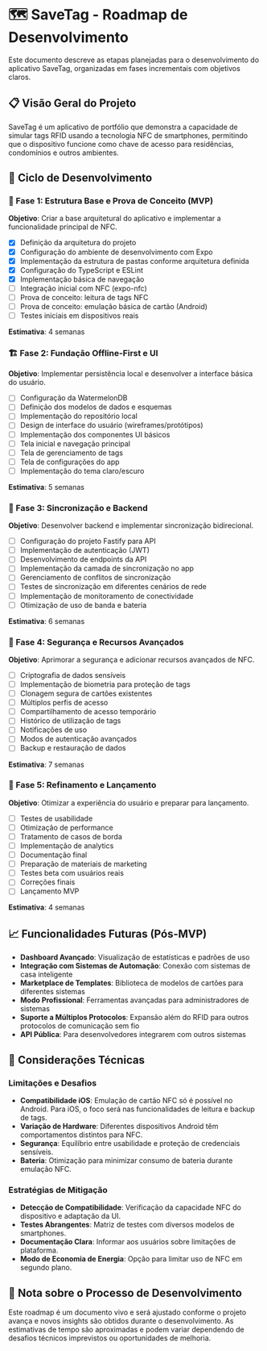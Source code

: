 # 🗺️ SaveTag - Roadmap de Desenvolvimento

Este documento descreve as etapas planejadas para o desenvolvimento do aplicativo SaveTag, organizadas em fases incrementais com objetivos claros.

## 📋 Visão Geral do Projeto

SaveTag é um aplicativo de portfólio que demonstra a capacidade de simular tags RFID usando a tecnologia NFC de smartphones, permitindo que o dispositivo funcione como chave de acesso para residências, condomínios e outros ambientes.

## 🔄 Ciclo de Desenvolvimento

### 📱 Fase 1: Estrutura Base e Prova de Conceito (MVP)
**Objetivo**: Criar a base arquitetural do aplicativo e implementar a funcionalidade principal de NFC.

- [x] Definição da arquitetura do projeto
- [x] Configuração do ambiente de desenvolvimento com Expo
- [x] Implementação da estrutura de pastas conforme arquitetura definida
- [x] Configuração do TypeScript e ESLint
- [x] Implementação básica de navegação
- [ ] Integração inicial com NFC (expo-nfc)
- [ ] Prova de conceito: leitura de tags NFC
- [ ] Prova de conceito: emulação básica de cartão (Android)
- [ ] Testes iniciais em dispositivos reais

**Estimativa**: 4 semanas

### 🏗️ Fase 2: Fundação Offline-First e UI
**Objetivo**: Implementar persistência local e desenvolver a interface básica do usuário.

- [ ] Configuração da WatermelonDB
- [ ] Definição dos modelos de dados e esquemas
- [ ] Implementação do repositório local
- [ ] Design de interface do usuário (wireframes/protótipos)
- [ ] Implementação dos componentes UI básicos
- [ ] Tela inicial e navegação principal
- [ ] Tela de gerenciamento de tags
- [ ] Tela de configurações do app
- [ ] Implementação do tema claro/escuro

**Estimativa**: 5 semanas

### 🔄 Fase 3: Sincronização e Backend
**Objetivo**: Desenvolver backend e implementar sincronização bidirecional.

- [ ] Configuração do projeto Fastify para API
- [ ] Implementação de autenticação (JWT)
- [ ] Desenvolvimento de endpoints da API
- [ ] Implementação da camada de sincronização no app
- [ ] Gerenciamento de conflitos de sincronização
- [ ] Testes de sincronização em diferentes cenários de rede
- [ ] Implementação de monitoramento de conectividade
- [ ] Otimização de uso de banda e bateria

**Estimativa**: 6 semanas

### 🔐 Fase 4: Segurança e Recursos Avançados
**Objetivo**: Aprimorar a segurança e adicionar recursos avançados de NFC.

- [ ] Criptografia de dados sensíveis
- [ ] Implementação de biometria para proteção de tags
- [ ] Clonagem segura de cartões existentes
- [ ] Múltiplos perfis de acesso
- [ ] Compartilhamento de acesso temporário
- [ ] Histórico de utilização de tags
- [ ] Notificações de uso
- [ ] Modos de autenticação avançados
- [ ] Backup e restauração de dados

**Estimativa**: 7 semanas

### 🚀 Fase 5: Refinamento e Lançamento
**Objetivo**: Otimizar a experiência do usuário e preparar para lançamento.

- [ ] Testes de usabilidade
- [ ] Otimização de performance
- [ ] Tratamento de casos de borda
- [ ] Implementação de analytics
- [ ] Documentação final
- [ ] Preparação de materiais de marketing
- [ ] Testes beta com usuários reais
- [ ] Correções finais
- [ ] Lançamento MVP

**Estimativa**: 4 semanas

## 📈 Funcionalidades Futuras (Pós-MVP)

- **Dashboard Avançado**: Visualização de estatísticas e padrões de uso
- **Integração com Sistemas de Automação**: Conexão com sistemas de casa inteligente
- **Marketplace de Templates**: Biblioteca de modelos de cartões para diferentes sistemas
- **Modo Profissional**: Ferramentas avançadas para administradores de sistemas
- **Suporte a Múltiplos Protocolos**: Expansão além do RFID para outros protocolos de comunicação sem fio
- **API Pública**: Para desenvolvedores integrarem com outros sistemas

## 🧪 Considerações Técnicas

### Limitações e Desafios

- **Compatibilidade iOS**: Emulação de cartão NFC só é possível no Android. Para iOS, o foco será nas funcionalidades de leitura e backup de tags.
- **Variação de Hardware**: Diferentes dispositivos Android têm comportamentos distintos para NFC.
- **Segurança**: Equilíbrio entre usabilidade e proteção de credenciais sensíveis.
- **Bateria**: Otimização para minimizar consumo de bateria durante emulação NFC.

### Estratégias de Mitigação

- **Detecção de Compatibilidade**: Verificação da capacidade NFC do dispositivo e adaptação da UI.
- **Testes Abrangentes**: Matriz de testes com diversos modelos de smartphones.
- **Documentação Clara**: Informar aos usuários sobre limitações de plataforma.
- **Modo de Economia de Energia**: Opção para limitar uso de NFC em segundo plano.

## 📝 Nota sobre o Processo de Desenvolvimento

Este roadmap é um documento vivo e será ajustado conforme o projeto avança e novos insights são obtidos durante o desenvolvimento. As estimativas de tempo são aproximadas e podem variar dependendo de desafios técnicos imprevistos ou oportunidades de melhoria.
